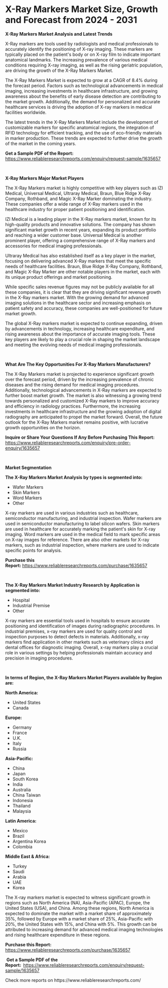 <p><h1>X-Ray Markers Market Size, Growth and Forecast from 2024 - 2031</h1></p><p><strong>X-Ray Markers Market Analysis and Latest Trends</strong></p>
<p><p>X-Ray markers are tools used by radiologists and medical professionals to accurately identify the positioning of X-ray imaging. These markers are typically placed on the patient's body or on X-ray film to indicate important anatomical landmarks. The increasing prevalence of various medical conditions requiring X-ray imaging, as well as the rising geriatric population, are driving the growth of the X-Ray Markers Market.</p><p>The X-Ray Markers Market is expected to grow at a CAGR of 8.4% during the forecast period. Factors such as technological advancements in medical imaging, increasing investments in healthcare infrastructure, and growing awareness about the benefits of early disease detection are contributing to the market growth. Additionally, the demand for personalized and accurate healthcare services is driving the adoption of X-ray markers in medical facilities worldwide.</p><p>The latest trends in the X-Ray Markers Market include the development of customizable markers for specific anatomical regions, the integration of RFID technology for efficient tracking, and the use of eco-friendly materials in marker production. These trends are expected to further drive the growth of the market in the coming years.</p></p>
<p><strong>Get a Sample PDF of the Report:&nbsp;</strong> <a href="https://www.reliableresearchreports.com/enquiry/request-sample/1635657">https://www.reliableresearchreports.com/enquiry/request-sample/1635657</a></p>
<p>&nbsp;</p>
<p><strong>X-Ray Markers Major Market Players</strong></p>
<p><p>The X-Ray Markers market is highly competitive with key players such as IZI Medical, Universal Medical, Ultraray Medical, Braun, Blue Ridge X-Ray Company, Rothband, and Magic X-Ray Marker dominating the industry. These companies offer a wide range of X-Ray markers used in the healthcare industry for proper patient positioning and identification.</p><p>IZI Medical is a leading player in the X-Ray markers market, known for its high-quality products and innovative solutions. The company has shown significant market growth in recent years, expanding its product portfolio and reaching a wider customer base. Universal Medical is another prominent player, offering a comprehensive range of X-Ray markers and accessories for medical imaging professionals.</p><p>Ultraray Medical has also established itself as a key player in the market, focusing on delivering advanced X-Ray markers that meet the specific needs of healthcare facilities. Braun, Blue Ridge X-Ray Company, Rothband, and Magic X-Ray Marker are other notable players in the market, each with its unique product offerings and market positioning.</p><p>While specific sales revenue figures may not be publicly available for all these companies, it is clear that they are driving significant revenue growth in the X-Ray markers market. With the growing demand for advanced imaging solutions in the healthcare sector and increasing emphasis on patient safety and accuracy, these companies are well-positioned for future market growth.</p><p>The global X-Ray markers market is expected to continue expanding, driven by advancements in technology, increasing healthcare expenditure, and rising awareness about the importance of accurate imaging tools. These key players are likely to play a crucial role in shaping the market landscape and meeting the evolving needs of medical imaging professionals.</p></p>
<p>&nbsp;</p>
<p><strong>What Are The Key Opportunities For X-Ray Markers Manufacturers?</strong></p>
<p><p>The X-Ray Markers market is projected to experience significant growth over the forecast period, driven by the increasing prevalence of chronic diseases and the rising demand for medical imaging procedures. Additionally, technological advancements in X-Ray markers are expected to further boost market growth. The market is also witnessing a growing trend towards personalized and customized X-Ray markers to improve accuracy and efficiency in radiology practices. Furthermore, the increasing investments in healthcare infrastructure and the growing adoption of digital radiography are anticipated to propel the market forward. Overall, the future outlook for the X-Ray Markers market remains positive, with lucrative growth opportunities on the horizon.</p></p>
<p><strong>Inquire or Share Your Questions If Any Before Purchasing This Report:</strong> <a href="https://www.reliableresearchreports.com/enquiry/pre-order-enquiry/1635657">https://www.reliableresearchreports.com/enquiry/pre-order-enquiry/1635657</a></p>
<p>&nbsp;</p>
<p><strong>Market Segmentation</strong></p>
<p><strong>The X-Ray Markers Market Analysis by types is segmented into:</strong></p>
<p><ul><li>Wafer Markers</li><li>Skin Markers</li><li>Word Markers</li><li>Other</li></ul></p>
<p><p>X-ray markers are used in various industries such as healthcare, semiconductor manufacturing, and industrial inspection. Wafer markers are used in semiconductor manufacturing to label silicon wafers. Skin markers are used in healthcare for accurately marking the patient's skin for X-ray imaging. Word markers are used in the medical field to mark specific areas on X-ray images for reference. There are also other markets for X-ray markers, such as industrial inspection, where markers are used to indicate specific points for analysis.</p></p>
<p><strong>Purchase this Report:&nbsp;</strong><a href="https://www.reliableresearchreports.com/purchase/1635657">https://www.reliableresearchreports.com/purchase/1635657</a></p>
<p>&nbsp;</p>
<p><strong>The X-Ray Markers Market Industry Research by Application is segmented into:</strong></p>
<p><ul><li>Hospital</li><li>Industrial Premise</li><li>Other</li></ul></p>
<p><p>X-ray markers are essential tools used in hospitals to ensure accurate positioning and identification of images during radiographic procedures. In industrial premises, x-ray markers are used for quality control and inspection purposes to detect defects in materials. Additionally, x-ray markers find application in other markets such as veterinary clinics and dental offices for diagnostic imaging. Overall, x-ray markers play a crucial role in various settings by helping professionals maintain accuracy and precision in imaging procedures.</p></p>
<p>&nbsp;</p>
<p><strong>In terms of Region, the X-Ray Markers Market Players available by Region are:</strong></p>
<p>
    <p> <strong> North America: </strong>
        <ul>
            <li>United States</li>
            <li>Canada</li>
        </ul>
        </p> 
    <p> <strong> Europe: </strong>
        <ul>
            <li>Germany</li>
            <li>France</li>
            <li>U.K.</li>
            <li>Italy</li>
            <li>Russia</li>
        </ul>
        </p> 
    <p> <strong> Asia-Pacific: </strong>
        <ul>
            <li>China</li>
            <li>Japan</li>
            <li>South Korea</li>
            <li>India</li>
            <li>Australia</li>
            <li>China Taiwan</li>
            <li>Indonesia</li>
            <li>Thailand</li>
            <li>Malaysia</li>
        </ul>
        </p> 
    <p> <strong> Latin America: </strong>
        <ul>
            <li>Mexico</li>
            <li>Brazil</li>
            <li>Argentina Korea</li>
            <li>Colombia</li>
        </ul>
        </p> 
    <p> <strong> Middle East & Africa: </strong>
        <ul>
            <li>Turkey</li>
            <li>Saudi</li>
            <li>Arabia</li>
            <li>UAE</li>
            <li>Korea</li>
        </ul>
    </p>
    </p>
<p><p>The X-ray markers market is expected to witness significant growth in regions such as North America (NA), Asia-Pacific (APAC), Europe, the United States (USA), and China. Among these regions, North America is expected to dominate the market with a market share of approximately 35%, followed by Europe with a market share of 25%, Asia-Pacific with 20%, the United States with 15%, and China with 5%. This growth can be attributed to increasing demand for advanced medical imaging technologies and rising healthcare expenditure in these regions.</p></p>
<p><strong>Purchase this Report: </strong><a href="https://www.reliableresearchreports.com/purchase/1635657">https://www.reliableresearchreports.com/purchase/1635657</a></p>
<p>&nbsp;<strong>Get a Sample PDF of the Report:&nbsp;&nbsp;</strong><a href="https://www.reliableresearchreports.com/enquiry/request-sample/1635657">https://www.reliableresearchreports.com/enquiry/request-sample/1635657</a></p>
<p><strong></strong></p>
<p>Check more reports on https://www.reliableresearchreports.com/</p>
